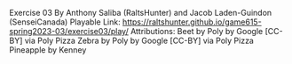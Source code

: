 Exercise 03
By Anthony Saliba (RaltsHunter) and Jacob Laden-Guindon (SenseiCanada)
Playable Link: https://raltshunter.github.io/game615-spring2023-03/exercise03/play/
Attributions:
Beet by Poly by Google [CC-BY] via Poly Pizza
Zebra by Poly by Google [CC-BY] via Poly Pizza
Pineapple by Kenney
